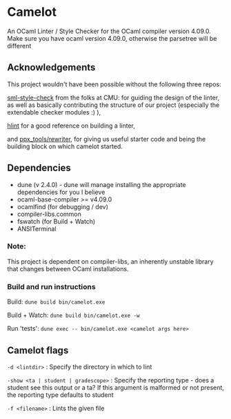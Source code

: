 # Camelot
An OCaml Linter / Style Checker for the OCaml compiler version 4.09.0.
Make sure you have ocaml version 4.09.0, otherwise the parsetree will be different

## Acknowledgements
This project wouldn't have been possible without the following three repos:

[sml-style-check](https://github.com/jluningp/sml-style-check) from the folks at CMU: for guiding the design of the linter, as well as basically contributing the structure of our project (especially the extendable checker modules :) ),

[hlint](https://github.com/ndmitchell/hlint) for a good reference on building a linter,

and [ppx_tools/rewriter](https://github.com/ocaml-ppx/ppx_tools/blob/master/rewriter.ml), for giving us useful starter code and being the building block on which camelot started. 

## Dependencies 
- dune (v 2.4.0) - dune will manage installing the appropriate dependencies for you I believe
- ocaml-base-compiler >= v4.09.0
- ocamlfind (for debugging / dev)
- compiler-libs.common
- fswatch (for Build + Watch)
- ANSITerminal

### Note:
This project is dependent on compiler-libs, an inherently unstable library that
changes between OCaml installations.

### Build and run instructions
Build:
`dune build bin/camelot.exe`

Build + Watch:
`dune build bin/camelot.exe -w`

Run 'tests':
`dune exec -- bin/camelot.exe <camelot args here>`

## Camelot flags

`-d <lintdir>` : Specify the directory in which to lint

`-show <ta | student | gradescope>` : Specify the reporting type - does a student see this output or a ta?
If this argument is malformed or not present, the reporting type defaults to student

`-f <filename>` : Lints the given file

